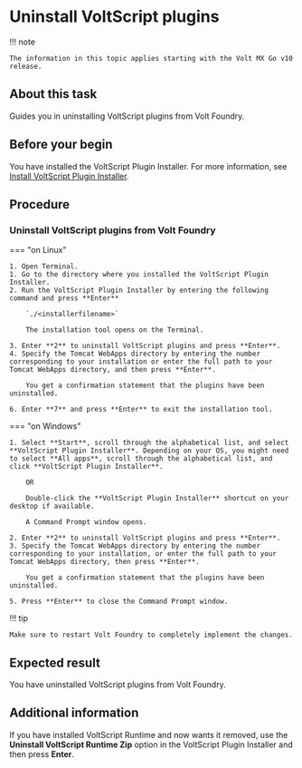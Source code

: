 # Uninstall VoltScript plugins

!!! note

    The information in this topic applies starting with the Volt MX Go v10 release.

## About this task

Guides you in uninstalling VoltScript plugins from Volt Foundry.

## Before your begin

You have installed the VoltScript Plugin Installer. For more information, see [Install VoltScript Plugin Installer](../install/voltscript.md#install-voltscript-plugin-installer).

## Procedure

### Uninstall VoltScript plugins from Volt Foundry

=== "on Linux"

    1. Open Terminal.
    1. Go to the directory where you installed the VoltScript Plugin Installer.
    2. Run the VoltScript Plugin Installer by entering the following command and press **Enter**

        `./<installerfilename>`

        The installation tool opens on the Terminal.

    3. Enter **2** to uninstall VoltScript plugins and press **Enter**.
    4. Specify the Tomcat WebApps directory by entering the number corresponding to your installation or enter the full path to your Tomcat WebApps directory, and then press **Enter**.

        You get a confirmation statement that the plugins have been uninstalled.

    6. Enter **7** and press **Enter** to exit the installation tool. 

=== "on Windows"

    1. Select **Start**, scroll through the alphabetical list, and select **VoltScript Plugin Installer**. Depending on your OS, you might need to select **All apps**, scroll through the alphabetical list, and click **VoltScript Plugin Installer**.

        OR

        Double-click the **VoltScript Plugin Installer** shortcut on your desktop if available. 

        A Command Prompt window opens.

    2. Enter **2** to uninstall VoltScript plugins and press **Enter**.
    3. Specify the Tomcat WebApps directory by entering the number corresponding to your installation, or enter the full path to your Tomcat WebApps directory, then press **Enter**. 

        You get a confirmation statement that the plugins have been uninstalled. 

    5. Press **Enter** to close the Command Prompt window.

!!! tip

    Make sure to restart Volt Foundry to completely implement the changes.

## Expected result

You have uninstalled VoltScript plugins from Volt Foundry.

## Additional information

If you have installed VoltScript Runtime and now wants it removed, use the **Uninstall VoltScript Runtime Zip** option in the VoltScript Plugin Installer and then press **Enter**.
